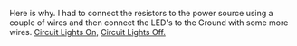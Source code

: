 Here is why. I had to connect the resistors to the power source using a couple of wires and then connect the LED's to the Ground with some more wires.
[Circuit Lights On,](https://github.com/WHS-Robotics-Engineering-2023-24/re-3-3-0-building-circuits-ehernandez26/assets/113933763/03aa787d-ee45-4b06-aa77-4b22f4b6f046)
[Circuit Lights Off.](https://github.com/WHS-Robotics-Engineering-2023-24/re-3-3-0-building-circuits-ehernandez26/assets/113933763/eb6facdb-f58d-4d0a-8e40-5890125b8049)
